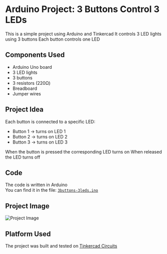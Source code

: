 # Arduino Project: 3 Buttons Control 3 LEDs

This is a simple project using Arduino and Tinkercad It controls 3 LED lights using 3 buttons Each button controls one LED

## Components Used
- Arduino Uno board  
- 3 LED lights  
- 3 buttons  
- 3 resistors (220Ω)  
- Breadboard  
- Jumper wires

## Project Idea
Each button is connected to a specific LED:
- Button 1 → turns on LED 1  
- Button 2 → turns on LED 2  
- Button 3 → turns on LED 3  

When the button is pressed the corresponding LED turns on When released the LED turns off

## Code
The code is written in Arduino  
You can find it in the file: [`3buttons-3leds.ino`](./3buttons-3leds.ino)

## Project Image
![Project Image](./3buttons-3leds.jpg)

## Platform Used
The project was built and tested on [Tinkercad Circuits](https://www.tinkercad.com/)
